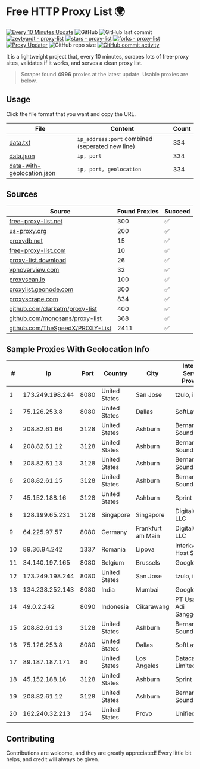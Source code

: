 
# Free HTTP Proxy List 🌍

[![Every 10 Minutes Update](https://github.com/mertguvencli/http-proxy-list/actions/workflows/main.yml/badge.svg?branch=main)](https://github.com/mertguvencli/http-proxy-list/actions/workflows/main.yml)
![GitHub](https://img.shields.io/github/license/mertguvencli/http-proxy-list)
![GitHub last commit](https://img.shields.io/github/last-commit/mertguvencli/http-proxy-list)
[![zevtyardt - proxy-list](https://img.shields.io/static/v1?label=zevtyardt&message=proxy-list&color=blue&logo=github)](https://github.com/zevtyardt/proxy-list "Go to GitHub repo")
[![stars - proxy-list](https://img.shields.io/github/stars/zevtyardt/proxy-list?style=social)](https://github.com/zevtyardt/proxy-list)
[![forks - proxy-list](https://img.shields.io/github/forks/zevtyardt/proxy-list?style=social)](https://github.com/zevtyardt/proxy-list)
[![Proxy Updater](https://github.com/zevtyardt/proxy-list/workflows/Proxy%20Updater/badge.svg)](https://github.com/zevtyardt/proxy-list/actions?query=workflow:"Proxy+Updater")
![GitHub repo size](https://img.shields.io/github/repo-size/zevtyardt/proxy-list)
[![GitHub commit activity](https://img.shields.io/github/commit-activity/m/zevtyardt/proxy-list?logo=commits)](https://github.com/zevtyardt/proxy-list/commits/main)

It is a lightweight project that, every 10 minutes, scrapes lots of free-proxy sites, validates if it works, and serves a clean proxy list.

> Scraper found **4996** proxies at the latest update. Usable proxies are below.

## Usage

Click the file format that you want and copy the URL.

|File|Content|Count|
|----|-------|-----|
|[data.txt](https://raw.githubusercontent.com/mertguvencli/http-proxy-list/main/proxy-list/data.txt)|`ip_address:port` combined (seperated new line)|334|
|[data.json](https://raw.githubusercontent.com/mertguvencli/http-proxy-list/main/proxy-list/data.json)|`ip, port`|334|
|[data-with-geolocation.json](https://raw.githubusercontent.com/mertguvencli/http-proxy-list/main/proxy-list/data-with-geolocation.json)|`ip, port, geolocation`|334|

## Sources

|Source|Found Proxies|Succeed|
|------|-------------|-------|
|[free-proxy-list.net](https://free-proxy-list.net)|300|✅|
|[us-proxy.org](https://www.us-proxy.org)|200|✅|
|[proxydb.net](http://proxydb.net)|15|✅|
|[free-proxy-list.com](https://free-proxy-list.com/?page=&port=&type%5B%5D=http&type%5B%5D=https&up_time=0&search=Search)|10|✅|
|[proxy-list.download](https://www.proxy-list.download/HTTP)|26|✅|
|[vpnoverview.com](https://vpnoverview.com/privacy/anonymous-browsing/free-proxy-servers)|32|✅|
|[proxyscan.io](https://www.proxyscan.io)|100|✅|
|[proxylist.geonode.com](https://proxylist.geonode.com/api/proxy-list?limit=300&page=1&sort_by=lastChecked&sort_type=desc&protocols=http,https)|300|✅|
|[proxyscrape.com](https://api.proxyscrape.com/v2/?request=displayproxies&protocol=http&timeout=10000&country=all&ssl=all&anonymity=all)|834|✅|
|[github.com/clarketm/proxy-list](https://raw.githubusercontent.com/clarketm/proxy-list/master/proxy-list-raw.txt)|400|✅|
|[github.com/monosans/proxy-list](https://raw.githubusercontent.com/monosans/proxy-list/main/proxies/http.txt)|368|✅|
|[github.com/TheSpeedX/PROXY-List](https://raw.githubusercontent.com/TheSpeedX/PROXY-List/master/http.txt)|2411|✅|


## Sample Proxies With Geolocation Info

|#|Ip|Port|Country|City|Internet Service Provider|
|-|--|----|-------|----|-------------------------|
|1|173.249.198.244|8080|United States|San Jose|tzulo, inc.|
|2|75.126.253.8|8080|United States|Dallas|SoftLayer|
|3|208.82.61.66|3128|United States|Ashburn|Bernardi Sounds|
|4|208.82.61.12|3128|United States|Ashburn|Bernardi Sounds|
|5|208.82.61.13|3128|United States|Ashburn|Bernardi Sounds|
|6|208.82.61.15|3128|United States|Ashburn|Bernardi Sounds|
|7|45.152.188.16|3128|United States|Ashburn|Sprint|
|8|128.199.65.231|3128|Singapore|Singapore|DigitalOcean, LLC|
|9|64.225.97.57|8080|Germany|Frankfurt am Main|DigitalOcean, LLC|
|10|89.36.94.242|1337|Romania|Lipova|Interkvm Host SRL|
|11|34.140.197.165|8080|Belgium|Brussels|Google LLC|
|12|173.249.198.244|8080|United States|San Jose|tzulo, inc.|
|13|134.238.252.143|8080|India|Mumbai|Google LLC|
|14|49.0.2.242|8090|Indonesia|Cikarawang|PT Usaha Adi Sanggoro|
|15|208.82.61.13|3128|United States|Ashburn|Bernardi Sounds|
|16|75.126.253.8|8080|United States|Dallas|SoftLayer|
|17|89.187.187.171|80|United States|Los Angeles|Datacamp Limited|
|18|45.152.188.16|3128|United States|Ashburn|Sprint|
|19|208.82.61.12|3128|United States|Ashburn|Bernardi Sounds|
|20|162.240.32.213|154|United States|Provo|Unified Layer|



## Contributing

Contributions are welcome, and they are greatly appreciated! Every
little bit helps, and credit will always be given.

